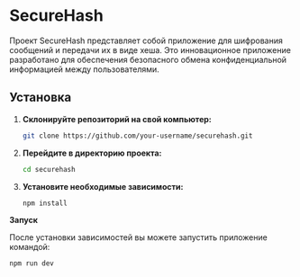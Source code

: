 # SecureHash
Проект SecureHash представляет собой приложение для шифрования сообщений и передачи их в виде хеша. Это инновационное приложение разработано для обеспечения безопасного обмена конфиденциальной информацией между пользователями.

## Установка

1. **Склонируйте репозиторий на свой компьютер:**

   ```bash
   git clone https://github.com/your-username/securehash.git
   
2. **Перейдите в директорию проекта:**

   ```bash
   cd securehash
   
3. **Установите необходимые зависимости:**

   ```bash
   npm install
   
 **Запуск**

 После установки зависимостей вы можете запустить приложение командой:
   ```bash
   npm run dev

